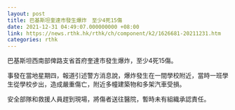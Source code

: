 ```yaml
---
layout: post
title: 巴基斯坦奎達市發生爆炸　至少4死15傷
date: 2021-12-31 04:49:07.000000000 +08:00
link: https://news.rthk.hk/rthk/ch/component/k2/1626681-20211231.htm
categories: rthk
---
```


巴基斯坦西南部俾路支省首府奎達市發生爆炸，至少4死15傷。

事發在當地星期四，報道引述警方消息說，爆炸發生在一間學校附近，當時一班學生從學校步出，造成嚴重傷亡，附近多幢建築物和多架汽車受損。

安全部隊和救援人員趕到現場，將傷者送往醫院，暫時未有組織承認責任。
